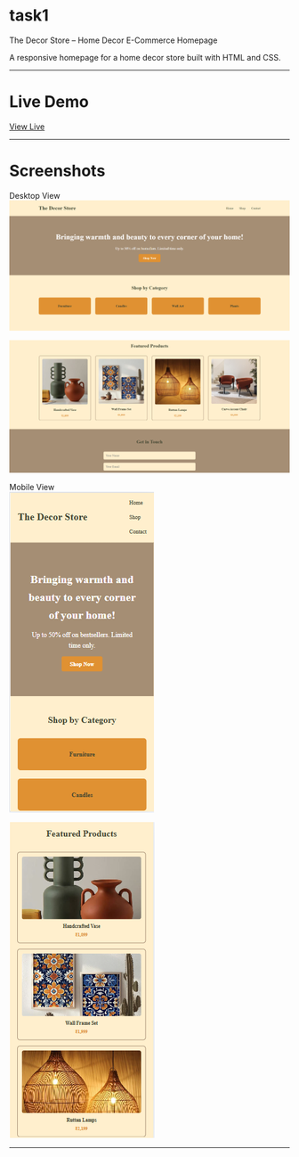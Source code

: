 # task1

The Decor Store – Home Decor E-Commerce Homepage

A responsive homepage for a home decor store built with HTML and CSS.

---

# Live Demo

 [View Live](https://lisha2804.github.io/task1/)
 
---

# Screenshots

Desktop View  
![Desktop Screenshot](desktopview2.png)

![Desktop Screenshot](desktopview1.png)

Mobile View  
![Mobile Screenshot](mobileview2.png)

![Mobile Screenshot](mobileview1.png)

---
